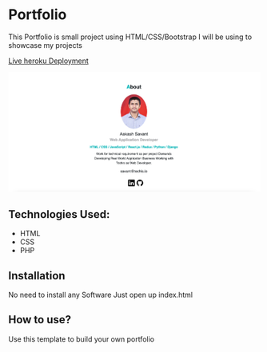 # Portfolio
This   Portfolio is small project using HTML/CSS/Bootstrap I will be using  to showcase my projects

[Live heroku Deployment](https://portfolio-sasr.herokuapp.com/)

![image](https://github.com/savantakash/portfolio_1/blob/main/img/Portfolio_1.png)

## Technologies Used:
* HTML
* CSS
* PHP


## Installation
No need to install any Software Just open up index.html


## How to use?

Use this template to build your own portfolio
